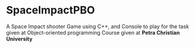 # SpaceImpactPBO
A Space Impact shooter Game using C++, and Console to play for the task given at Object-oriented programming Course given at **Petra Christian University**
